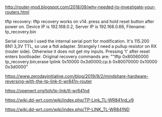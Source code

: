 

http://router-mod.blogspot.com/2018/09/why-needed-to-investigate-your-routers.html


tftp recovery:
tftp recovery works on v14. press and hold reset button after power on. Device IP is 192.168.0.2, Server IP is 192.168.0.66, Filename: tp_recovery.bin

Serial console
I used the internal serial port for modification. It's 115.200 8N1 3,3V TTL, so use a ftdi adapter. Strangely I need a pullup resistor on RX (router side). Otherwise it does not get my inputs.
Pressing 't' after reset enters bootloader.
Original recovery commands are: ""tftp 0x80060000 tp_recovery.bin;erase tplink 0x10000 0x3d0000;cp.b 0x80070000 0x10000 0x3d0000"



https://www.zerodayinitiative.com/blog/2019/9/2/mindshare-hardware-reversing-with-the-tp-link-tl-wr841n-router


https://openwrt.org/toh/tp-link/tl-wr841nd



https://wiki.dd-wrt.com/wiki/index.php/TP-Link_TL-WR841nd_v9

https://wiki.dd-wrt.com/wiki/index.php/TP-LINK_TL-WR841ND

